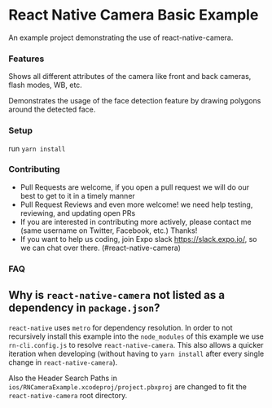 # React Native Camera Basic Example

An example project demonstrating the use of react-native-camera.

### Features

Shows all different attributes of the camera like front and back cameras, flash modes, WB, etc.

Demonstrates the usage of the face detection feature by drawing polygons around the detected face.

### Setup

run `yarn install`

### Contributing

- Pull Requests are welcome, if you open a pull request we will do our best to get to it in a timely manner
- Pull Request Reviews and even more welcome! we need help testing, reviewing, and updating open PRs
- If you are interested in contributing more actively, please contact me (same username on Twitter, Facebook, etc.) Thanks!
- If you want to help us coding, join Expo slack https://slack.expo.io/, so we can chat over there. (#react-native-camera)

### FAQ

## Why is `react-native-camera` not listed as a dependency in `package.json`?

`react-native` uses `metro` for dependency resolution. In order to not recursively install this example into the `node_modules` of this example we use `rn-cli.config.js` to resolve `react-native-camera`. This also allows a quicker iteration when developing (without having to `yarn install` after every single change in `react-native-camera`).

Also the Header Search Paths in `ios/RNCameraExample.xcodeproj/project.pbxproj` are changed to fit the `react-native-camera` root directory.
